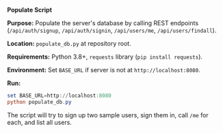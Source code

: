 **Populate Script**

**Purpose:** Populate the server's database by calling REST endpoints (`/api/auth/signup`, `/api/auth/signin`, `/api/users/me`, `/api/users/findall`).

**Location:** `populate_db.py` at repository root.

**Requirements:** Python 3.8+, `requests` library (`pip install requests`).

**Environment:** Set `BASE_URL` if server is not at `http://localhost:8080`.

**Run:**

```powershell
set BASE_URL=http://localhost:8080
python populate_db.py
```

The script will try to sign up two sample users, sign them in, call `/me` for each, and list all users.
